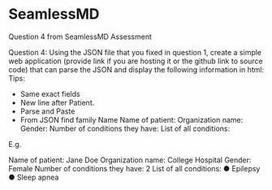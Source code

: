 # SeamlessMD
Question 4 from SeamlessMD Assessment

Question 4: 
Using the JSON file that you fixed in question 1, create a simple web application (provide link if you are hosting it or the github link to source code) that can parse the JSON and display the following information in html:
Tips:
-	Same exact fields
-	New line after Patient.
-	Parse and Paste
-	From JSON find family Name
Name of patient:
Organization name:
Gender:
Number of conditions they have: 
List of all conditions: 

E.g.

Name of patient: Jane Doe
Organization name: College Hospital
Gender: Female
Number of conditions they have: 2
List of all conditions: 
●	Epilepsy
●	Sleep apnea

